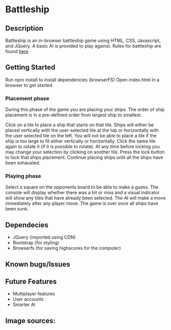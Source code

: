 # Battleship

## Description
Battleship is an in-browser battleship game using HTML, CSS, Javascript, and JQuery. A basic AI is provided to play against.
Rules for battleship are found [here](https://www.cs.nmsu.edu/~bdu/TA/487/brules.htm)

## Getting Started
Run npm install to install dependencies (browserFS)
Open index.html in a browser to get started.

### Placement phase
During this phase of the game you are placing your ships. The order of ship placement is in a pre-defined order from largest ship to smallest. 

Click on a tile to place a ship that starts on that tile. Ships will either be placed vertically with the user-selected tile at the top or horizontally with the user selected tile on the left. You will not be able to place a tile if the ship is too large to fit either vertically or horizontally. Click the same tile again to rotate it (if it is possible to rotate). At any time before locking you may change your selection by clicking on another tile. Press the lock button to lock that ships placement. Continue placing ships until all the ships have been exhausted.

### Playing phase
Select a square on the opponents board to be able to make a guess. The console will display whether there was a hit or miss and a visual indicator will show any tiles that have already been selected. The AI will make a move immediately after any player move. The game is over once all ships have been sunk.

## Dependecies
- JQuery (imported using CDN)
- Bootstrap (for styling)
- Browserfs (for saving highscores for the computer)


## Known bugs/Issues


## Future Features
- Multiplayer features
- User accounts
- Smarter AI 




## Image sources:
